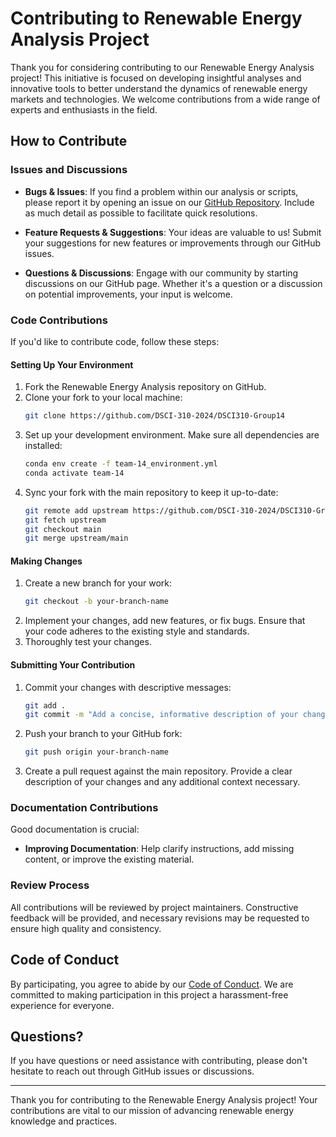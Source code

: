 # Contributing to Renewable Energy Analysis Project

Thank you for considering contributing to our Renewable Energy Analysis project! This initiative is focused on developing insightful analyses and innovative tools to better understand the dynamics of renewable energy markets and technologies. We welcome contributions from a wide range of experts and enthusiasts in the field.

## How to Contribute

### Issues and Discussions

- **Bugs & Issues**: If you find a problem within our analysis or scripts, please report it by opening an issue on our [GitHub Repository](https://github.com/DSCI-310-2024/DSCI310-Group14). Include as much detail as possible to facilitate quick resolutions.

- **Feature Requests & Suggestions**: Your ideas are valuable to us! Submit your suggestions for new features or improvements through our GitHub issues.

- **Questions & Discussions**: Engage with our community by starting discussions on our GitHub page. Whether it's a question or a discussion on potential improvements, your input is welcome.

### Code Contributions

If you'd like to contribute code, follow these steps:

#### Setting Up Your Environment

1. Fork the Renewable Energy Analysis repository on GitHub.
2. Clone your fork to your local machine:
    ```bash
    git clone https://github.com/DSCI-310-2024/DSCI310-Group14
    ```
3. Set up your development environment. Make sure all dependencies are installed:
    ```bash
    conda env create -f team-14_environment.yml
    conda activate team-14
    ```
4. Sync your fork with the main repository to keep it up-to-date:
    ```bash
    git remote add upstream https://github.com/DSCI-310-2024/DSCI310-Group14
    git fetch upstream
    git checkout main
    git merge upstream/main
    ```

#### Making Changes

1. Create a new branch for your work:
    ```bash
    git checkout -b your-branch-name
    ```
2. Implement your changes, add new features, or fix bugs. Ensure that your code adheres to the existing style and standards.
3. Thoroughly test your changes.

#### Submitting Your Contribution

1. Commit your changes with descriptive messages:
    ```bash
    git add .
    git commit -m "Add a concise, informative description of your changes"
    ```
2. Push your branch to your GitHub fork:
    ```bash
    git push origin your-branch-name
    ```
3. Create a pull request against the main repository. Provide a clear description of your changes and any additional context necessary.

### Documentation Contributions

Good documentation is crucial:

- **Improving Documentation**: Help clarify instructions, add missing content, or improve the existing material.

### Review Process

All contributions will be reviewed by project maintainers. Constructive feedback will be provided, and necessary revisions may be requested to ensure high quality and consistency.

## Code of Conduct

By participating, you agree to abide by our [Code of Conduct](./CODE_OF_CONDUCT.md). We are committed to making participation in this project a harassment-free experience for everyone.

## Questions?

If you have questions or need assistance with contributing, please don't hesitate to reach out through GitHub issues or discussions.

---

Thank you for contributing to the Renewable Energy Analysis project! Your contributions are vital to our mission of advancing renewable energy knowledge and practices.